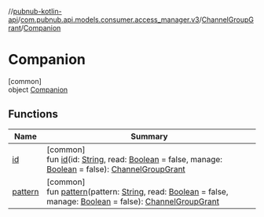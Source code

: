 //[pubnub-kotlin-api](../../../../index.md)/[com.pubnub.api.models.consumer.access_manager.v3](../../index.md)/[ChannelGroupGrant](../index.md)/[Companion](index.md)

# Companion

[common]\
object [Companion](index.md)

## Functions

| Name | Summary |
|---|---|
| [id](id.md) | [common]<br>fun [id](id.md)(id: [String](https://kotlinlang.org/api/latest/jvm/stdlib/kotlin/-string/index.html), read: [Boolean](https://kotlinlang.org/api/latest/jvm/stdlib/kotlin/-boolean/index.html) = false, manage: [Boolean](https://kotlinlang.org/api/latest/jvm/stdlib/kotlin/-boolean/index.html) = false): [ChannelGroupGrant](../index.md) |
| [pattern](pattern.md) | [common]<br>fun [pattern](pattern.md)(pattern: [String](https://kotlinlang.org/api/latest/jvm/stdlib/kotlin/-string/index.html), read: [Boolean](https://kotlinlang.org/api/latest/jvm/stdlib/kotlin/-boolean/index.html) = false, manage: [Boolean](https://kotlinlang.org/api/latest/jvm/stdlib/kotlin/-boolean/index.html) = false): [ChannelGroupGrant](../index.md) |
